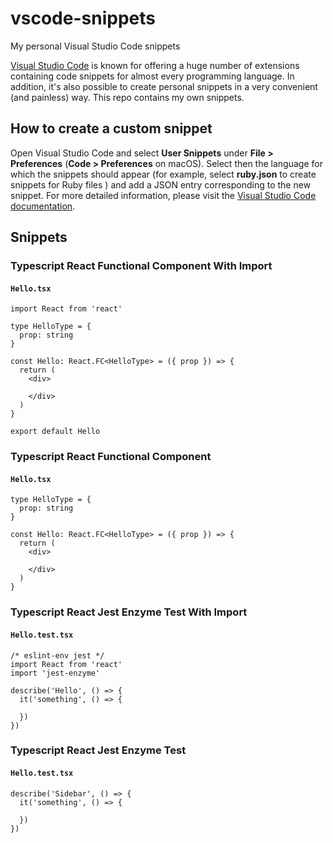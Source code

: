 # vscode-snippets
My personal Visual Studio Code snippets

[Visual Studio Code](https://code.visualstudio.com/) is known for offering a huge number of extensions containing code snippets for almost every programming language. In addition, it's also possible to create personal snippets in a very convenient (and painless) way. This repo contains my own snippets. 

## How to create a custom snippet
Open Visual Studio Code and select **User Snippets** under **File > Preferences** (**Code > Preferences** on macOS).
Select then the language for which the snippets should appear (for example, select **ruby.json** to create snippets for Ruby files ) and add a JSON entry corresponding to the new snippet. 
For more detailed information, please visit the [Visual Studio Code documentation](https://code.visualstudio.com/docs/editor/userdefinedsnippets#_create-your-own-snippets).

## Snippets
### Typescript React Functional Component With Import

#### **`Hello.tsx`**
```tsx
import React from 'react'

type HelloType = {
  prop: string
}

const Hello: React.FC<HelloType> = ({ prop }) => {
  return (
    <div>
      
    </div>
  )
}

export default Hello
```

### Typescript React Functional Component

#### **`Hello.tsx`**
```tsx
type HelloType = {
  prop: string
}

const Hello: React.FC<HelloType> = ({ prop }) => {
  return (
    <div>
      
    </div>
  )
}
```

### Typescript React Jest Enzyme Test With Import

#### **`Hello.test.tsx`**
```tsx
/* eslint-env jest */
import React from 'react'
import 'jest-enzyme'

describe('Hello', () => {
  it('something', () => {
    
  })
})
```

### Typescript React Jest Enzyme Test

#### **`Hello.test.tsx`**
```tsx
describe('Sidebar', () => {
  it('something', () => {
    
  })
})
```

